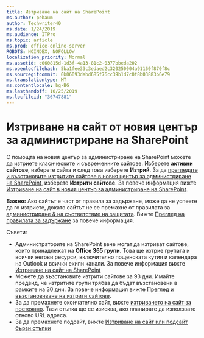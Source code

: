 ```yaml
---
title: Изтриване на сайт на SharePoint
ms.author: pebaum
author: Techwriter40
ms.date: 1/24/2019
ms.audience: ITPro
ms.topic: article
ms.prod: office-online-server
ROBOTS: NOINDEX, NOFOLLOW
localization_priority: Normal
ms.assetid: c060815d-1d3f-4a13-81c2-0377bbeda202
ms.openlocfilehash: 5ba1fee33c3edaed2c320250004a91160f870f8c
ms.sourcegitcommit: 0b06093dabd685f76cc39b1d7c0f8b03883b6e79
ms.translationtype: MT
ms.contentlocale: bg-BG
ms.lasthandoff: 10/25/2019
ms.locfileid: "36747881"
---
```

# <a name="delete-a-site-from-the-new-sharepoint-admin-center"></a>Изтриване на сайт от новия център за администриране на SharePoint

С помощта на новия център за администриране на SharePoint можете да изтриете класическите и съвременните сайтове. Изберете **активни сайтове**, изберете сайта и след това изберете **Изтрий**. За да [прегледате и възстановите изтритите сайтове в новия център за администриране на SharePoint](https://docs.microsoft.com/sharepoint/view-and-restore-deleted-sites-in-new-admin-center), изберете **Изтрити сайтове**. За повече информация вижте [Изтриване на сайт в новия център за администриране на SharePoint](https://docs.microsoft.com/sharepoint/delete-site-collection#delete-a-site-in-the-new-sharepoint-admin-center).

**Важно:** Ако сайтът е част от правила за задържане, може да не успеете да го изтриете, докато сайтът не се премахне от правилата за [администриране &amp; на съответствие на защитата](https://protection.office.com/?rfr=AdminCenter#/homepage). Вижте [Преглед на правилата за задържане](https://docs.microsoft.com/office365/securitycompliance/retention-policies#content-in-onedrive-accounts-and-sharepoint-sites) за повече информация. 

Съвети:
- Администраторите на SharePoint вече могат да изтриват сайтове, които принадлежат на **Office 365 групи**. Това ще изтрие групата и всички негови ресурси, включително пощенската кутия и календара на Outlook и всички екипи канали. За повече информация вижте [Изтриване на сайт на SharePoint](https://docs.microsoft.com/sharepoint/manage-sites-in-new-admin-center#delete-a-site)
- Можете да възстановите изтрити сайтове за 93 дни. Имайте предвид, че изтритите групи трябва да бъдат възстановени в рамките на 30 дни. За повече информация вижте [Преглед и възстановяване на изтрити сайтове](https://docs.microsoft.com/sharepoint/view-and-restore-deleted-sites-in-new-admin-center).
- За да премахнете окончателно сайт, вижте [изтриването на сайт за постоянно](https://docs.microsoft.com/sharepoint/delete-site-collection#permanently-delete-a-site). Тази стъпка ще се изисква, ако планирате да използвате отново URL адреса. 
- За да премахнете подсайт, вижте [Изтриване на сайт или подсайт бързи стъпки](https://support.office.com/article/Delete-a-SharePoint-site-or-subsite-bc37b743-0cef-475e-9a8c-8fc4d40179fb#__bkmkshortcut)
